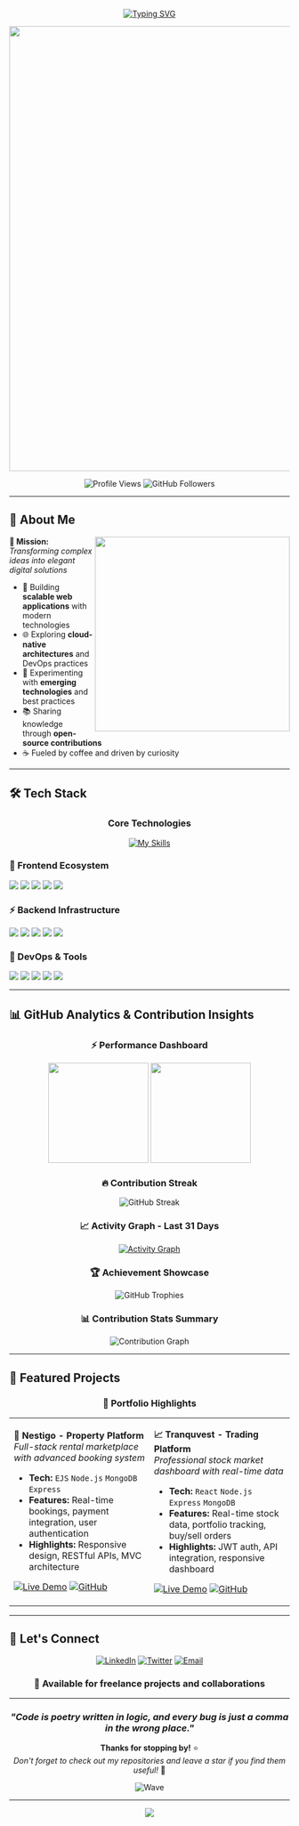 <div align="center">

[![Typing SVG](https://readme-typing-svg.demolab.com?font=JetBrains+Mono&weight=600&size=22&duration=3000&pause=1000&color=00FFFF&center=true&vCenter=true&multiline=true&width=800&height=100&lines=%3C%2F%3E+const+developer+%3D+%7B;++name%3A+'Rohit+Solanki'%2C;++expertise%3A+%5B'React'%2C+'Node.js'%2C+'MongoDB'%5D%2C;++passion%3A)](https://git.io/typing-svg)

<img src="https://user-images.githubusercontent.com/74038190/212284100-561aa473-3905-4a80-b561-0d28506553ee.gif" width="800">

![Profile Views](https://komarev.com/ghpvc/?username=rohitsolanki01&style=for-the-badge&color=00ffff&labelColor=1a1a2e&label=PROFILE+VIEWS)
![GitHub Followers](https://img.shields.io/github/followers/rohitsolanki01?style=for-the-badge&color=00ffff&labelColor=1a1a2e&label=FOLLOWERS)

</div>



---

## 💫 About Me

<img align="right" src="https://raw.githubusercontent.com/MicaelliMedeiros/micaellimedeiros/master/image/computer-illustration.png" width="350" />

**🎯 Mission:** *Transforming complex ideas into elegant digital solutions*

- 🚀 Building **scalable web applications** with modern technologies
- 🌐 Exploring **cloud-native architectures** and DevOps practices  
- 🔬 Experimenting with **emerging technologies** and best practices
- 📚 Sharing knowledge through **open-source contributions**
- ☕ Fueled by coffee and driven by curiosity

---

## 🛠️ Tech Stack

<div align="center">

### Core Technologies
[![My Skills](https://skillicons.dev/icons?i=js,ts,react,nextjs,nodejs,express,mongodb,postgres,tailwind,docker,aws,git&perline=6)](https://skillicons.dev)

</div>

### 🎨 Frontend Ecosystem
<p>
<img src="https://img.shields.io/badge/React-20232A?style=for-the-badge&logo=react&logoColor=61DAFB" />
<img src="https://img.shields.io/badge/Next.js-000000?style=for-the-badge&logo=next.js&logoColor=white" />
<img src="https://img.shields.io/badge/TypeScript-007ACC?style=for-the-badge&logo=typescript&logoColor=white" />
<img src="https://img.shields.io/badge/Tailwind_CSS-38B2AC?style=for-the-badge&logo=tailwind-css&logoColor=white" />
<img src="https://img.shields.io/badge/Vite-646CFF?style=for-the-badge&logo=vite&logoColor=white" />
</p>

### ⚡ Backend Infrastructure
<p>
<img src="https://img.shields.io/badge/Node.js-43853D?style=for-the-badge&logo=node.js&logoColor=white" />
<img src="https://img.shields.io/badge/Express.js-404D59?style=for-the-badge&logo=express&logoColor=white" />
<img src="https://img.shields.io/badge/MongoDB-4EA94B?style=for-the-badge&logo=mongodb&logoColor=white" />
<img src="https://img.shields.io/badge/PostgreSQL-316192?style=for-the-badge&logo=postgresql&logoColor=white" />
<img src="https://img.shields.io/badge/JWT-black?style=for-the-badge&logo=JSON%20web%20tokens&logoColor=white" />
</p>

### 🔧 DevOps & Tools
<p>
<img src="https://img.shields.io/badge/Docker-2496ED?style=for-the-badge&logo=docker&logoColor=white" />
<img src="https://img.shields.io/badge/AWS-232F3E?style=for-the-badge&logo=amazon-aws&logoColor=white" />
<img src="https://img.shields.io/badge/Git-F05032?style=for-the-badge&logo=git&logoColor=white" />
<img src="https://img.shields.io/badge/VS_Code-0078d4?style=for-the-badge&logo=visual%20studio%20code&logoColor=white" />
<img src="https://img.shields.io/badge/Render-46E3B7?style=for-the-badge&logo=render&logoColor=white" />
</p>

---

## 📊 GitHub Analytics & Contribution Insights

<div align="center">

### ⚡ Performance Dashboard
<img height="180em" src="https://github-readme-stats.vercel.app/api?username=rohitsolanki01&show_icons=true&theme=tokyonight&hide_border=true&count_private=true&bg_color=0D1117&title_color=00D9FF&icon_color=00D9FF&text_color=C9D1D9" />
<img height="180em" src="https://github-readme-stats.vercel.app/api/top-langs/?username=rohitsolanki01&layout=compact&theme=tokyonight&hide_border=true&bg_color=0D1117&title_color=00D9FF&text_color=C9D1D9" />

### 🔥 Contribution Streak
<img src="https://streak-stats.demolab.com?user=rohitsolanki01&theme=tokyonight&hide_border=true&background=0D1117&ring=00D9FF&fire=00D9FF&currStreakLabel=00D9FF" alt="GitHub Streak" />

### 📈 Activity Graph - Last 31 Days
[![Activity Graph](https://github-readme-activity-graph.vercel.app/graph?username=rohitsolanki01&theme=tokyo-night&bg_color=0D1117&color=00D9FF&line=00D9FF&point=FFFFFF&area=true&hide_border=true)](https://github.com/ashutosh00710/github-readme-activity-graph)


### 🏆 Achievement Showcase
<img src="https://github-profile-trophy.vercel.app/?username=rohitsolanki01&theme=tokyonight&no-frame=true&no-bg=true&margin-w=4&row=2&column=6" alt="GitHub Trophies" />

### 📊 Contribution Stats Summary
<img src="https://github-contributions.vercel.app/api?username=rohitsolanki01&theme=dark" alt="Contribution Graph" />
</div>


---

## 🚀 Featured Projects

<div align="center">

### 🌟 Portfolio Highlights

</div>

<table>
<tr>
<td width="50%">

**🏡 Nestigo - Property Platform**
*Full-stack rental marketplace with advanced booking system*

- **Tech:** `EJS` `Node.js` `MongoDB` `Express`
- **Features:** Real-time bookings, payment integration, user authentication
- **Highlights:** Responsive design, RESTful APIs, MVC architecture

[![Live Demo](https://img.shields.io/badge/Live_Demo-00D9FF?style=for-the-badge&logo=vercel&logoColor=white)](https://nestigo-elhe.onrender.com) 
[![GitHub](https://img.shields.io/badge/Source_Code-181717?style=for-the-badge&logo=github&logoColor=white)](https://github.com/rohitsolanki01/Nestigo)

</td>
<td width="50%">

**📈 Tranquvest - Trading Platform**  
*Professional stock market dashboard with real-time data*

- **Tech:** `React` `Node.js` `Express` `MongoDB`
- **Features:** Real-time stock data, portfolio tracking, buy/sell orders
- **Highlights:** JWT auth, API integration, responsive dashboard

[![Live Demo](https://img.shields.io/badge/Live_Demo-00D9FF?style=for-the-badge&logo=vercel&logoColor=white)](https://github.com/rohitsolanki01/Treding---app---Tranquvest) 
[![GitHub](https://img.shields.io/badge/Source_Code-181717?style=for-the-badge&logo=github&logoColor=white)](https://github.com/rohitsolanki01/Treding---app---Tranquvest)

</td>
</tr>
</table>

---



## 🤝 Let's Connect

<div align="center">

[![LinkedIn](https://img.shields.io/badge/LinkedIn-0077B5?style=for-the-badge&logo=linkedin&logoColor=white)](https://www.linkedin.com/in/rohit-solanki-495860348/)
[![Twitter](https://img.shields.io/badge/Twitter-1DA1F2?style=for-the-badge&logo=twitter&logoColor=white)](https://x.com/Rohit_01_tech)
[![Email](https://img.shields.io/badge/Email-EA4335?style=for-the-badge&logo=gmail&logoColor=white)](mailto:rohitsolanki0473@gmail.com)

### 📍 **Available for freelance projects and collaborations**

</div>

---

<div align="center">

### *"Code is poetry written in logic, and every bug is just a comma in the wrong place."*

**Thanks for stopping by!** ⭐  
*Don't forget to check out my repositories and leave a star if you find them useful!* 🚀

![Wave](https://raw.githubusercontent.com/MartinHeinz/MartinHeinz/master/wave.gif)

</div>

---

<div align="center">
<img src="https://capsule-render.vercel.app/api?type=waving&color=gradient&customColorList=6,11,20&height=100&section=footer" />
</div>
